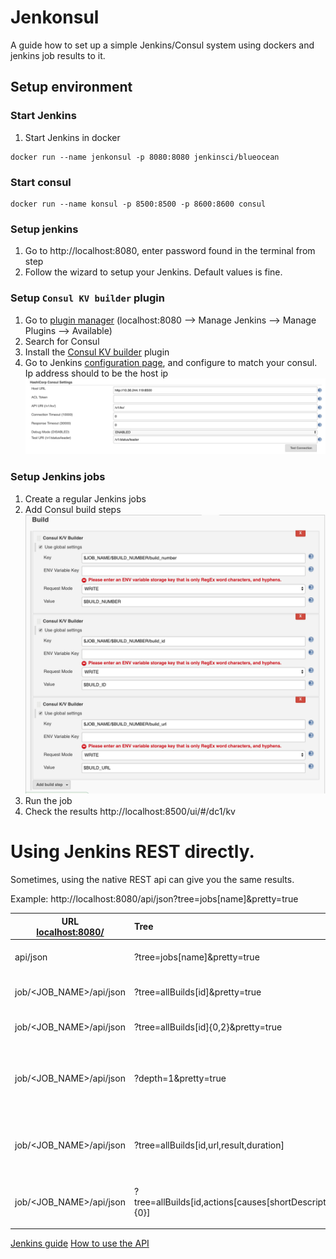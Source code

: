 # Jenkonsul
A guide how to set up a simple Jenkins/Consul system using dockers and jenkins job results to it.

## Setup environment

### Start Jenkins
1. Start Jenkins in docker
```
docker run --name jenkonsul -p 8080:8080 jenkinsci/blueocean
```

### Start consul
```
docker run --name konsul -p 8500:8500 -p 8600:8600 consul
```

### Setup jenkins
1. Go to http://localhost:8080, enter password found in the terminal from step 
3. Follow the wizard to setup your Jenkins. Default values is fine.

### Setup `Consul KV builder` plugin
1. Go to [plugin manager](http://localhost:8080/pluginManager/available) (localhost:8080 --> Manage Jenkins --> Manage Plugins --> Available)
2. Search for Consul
4. Install the [Consul KV builder](https://wiki.jenkins.io/display/JENKINS/Consul-KV-Builder+Plugin) plugin
5. Go to Jenkins [configuration page](http://localhost:8080/configure), and configure to match your consul. Ip address should to be the host ip
![alt text](jenkins_plugin_settings.png "Example configuration" )

### Setup Jenkins jobs
1. Create a regular Jenkins jobs
2. Add Consul build steps
![alt text](jenkins_build_step.png "Example configuration" )
3. Run the job
4. Check the results http://localhost:8500/ui/#/dc1/kv


# Using Jenkins REST directly.
Sometimes, using the native REST api can give you the same results. 

Example: http://localhost:8080/api/json?tree=jobs[name]&pretty=true

| URL <br>[localhost:8080/](http://localhost:8080/)        | Tree           |Description|
| ------------- |:-------------|:-------------|
| api/json | ?tree=jobs[name]&pretty=true | Name of all defined jobs |
| job/<JOB_NAME>/api/json | ?tree=allBuilds[id]&pretty=true | The IDs of all builds of JOB_NAME |
| job/<JOB_NAME>/api/json | ?tree=allBuilds[id]{0,2}&pretty=true | The IDs of the last 2 builds |
| job/<JOB_NAME>/api/json | ?depth=1&pretty=true | All metadata, depth=2. <br>Increase depth for more info |
| job/<JOB_NAME>/api/json | ?tree=allBuilds[id,url,result,duration] | ID, url, result and duration. <br>More options in line above |
|  job/<JOB_NAME>/api/json |?tree=allBuilds[id,actions[causes[shortDescription]]{0}]| Show who/what started build  |
| | | |

[Jenkins guide](http://localhost:8080/api/)
[How to use the API](https://www.cloudbees.com/blog/taming-jenkins-json-api-depth-and-tree)